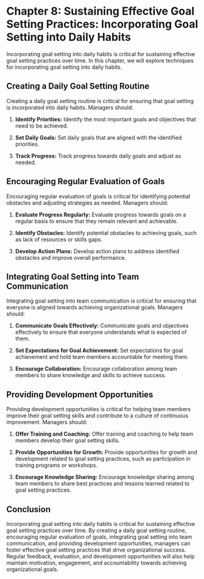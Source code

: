 Chapter 8: Sustaining Effective Goal Setting Practices: Incorporating Goal Setting into Daily Habits
====================================================================================================

Incorporating goal setting into daily habits is critical for sustaining effective goal setting practices over time. In this chapter, we will explore techniques for incorporating goal setting into daily habits.

Creating a Daily Goal Setting Routine
-------------------------------------

Creating a daily goal setting routine is critical for ensuring that goal setting is incorporated into daily habits. Managers should:

1. **Identify Priorities:** Identify the most important goals and objectives that need to be achieved.

2. **Set Daily Goals:** Set daily goals that are aligned with the identified priorities.

3. **Track Progress:** Track progress towards daily goals and adjust as needed.

Encouraging Regular Evaluation of Goals
---------------------------------------

Encouraging regular evaluation of goals is critical for identifying potential obstacles and adjusting strategies as needed. Managers should:

1. **Evaluate Progress Regularly:** Evaluate progress towards goals on a regular basis to ensure that they remain relevant and achievable.

2. **Identify Obstacles:** Identify potential obstacles to achieving goals, such as lack of resources or skills gaps.

3. **Develop Action Plans:** Develop action plans to address identified obstacles and improve overall performance.

Integrating Goal Setting into Team Communication
------------------------------------------------

Integrating goal setting into team communication is critical for ensuring that everyone is aligned towards achieving organizational goals. Managers should:

1. **Communicate Goals Effectively:** Communicate goals and objectives effectively to ensure that everyone understands what is expected of them.

2. **Set Expectations for Goal Achievement:** Set expectations for goal achievement and hold team members accountable for meeting them.

3. **Encourage Collaboration:** Encourage collaboration among team members to share knowledge and skills to achieve success.

Providing Development Opportunities
-----------------------------------

Providing development opportunities is critical for helping team members improve their goal setting skills and contribute to a culture of continuous improvement. Managers should:

1. **Offer Training and Coaching:** Offer training and coaching to help team members develop their goal setting skills.

2. **Provide Opportunities for Growth:** Provide opportunities for growth and development related to goal setting practices, such as participation in training programs or workshops.

3. **Encourage Knowledge Sharing:** Encourage knowledge sharing among team members to share best practices and lessons learned related to goal setting practices.

Conclusion
----------

Incorporating goal setting into daily habits is critical for sustaining effective goal setting practices over time. By creating a daily goal setting routine, encouraging regular evaluation of goals, integrating goal setting into team communication, and providing development opportunities, managers can foster effective goal setting practices that drive organizational success. Regular feedback, evaluation, and development opportunities will also help maintain motivation, engagement, and accountability towards achieving organizational goals.
